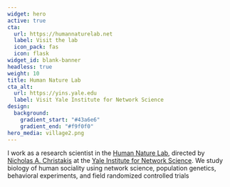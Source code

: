 ```yaml
---
widget: hero
active: true
cta:
  url: https://humannaturelab.net
  label: Visit the lab
  icon_pack: fas
  icon: flask
widget_id: blank-banner
headless: true
weight: 10
title: Human Nature Lab
cta_alt:
  url: https://yins.yale.edu
  label: Visit Yale Institute for Network Science
design:
  background:
    gradient_start: "#43a6e6"
    gradient_end: "#f9f0f0"
hero_media: village2.png
---
```

I work as a research scientist in the [Human Nature Lab](https://humannaturelab.net), directed by [Nicholas A. Christakis](https://nicholaschristakis.net) at the [Yale Institute for Network Science](https://yins.yale.edu). We study biology of human sociality using network science, population genetics, behavioral experiments, and field randomized controlled trials